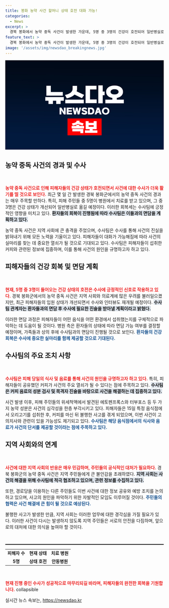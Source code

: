 ```yaml
---
title: 봉화 농약 사건 할머니 상태 호전 대화 가능!
categories:
  - News
excerpt: >
  경북 봉화에서 농약 중독 사건이 발생한 가운데, 5명 중 3명의 건강이 호전되어 일반병실로 옮겨졌습니다. 피해 주민들은 회복 후 수사팀과의 면담을 예고하며, 수사는 커피에서 검출된 독극물에 집중되고 있습니다. 사건의 전모가 드러날까요? 클릭해서 확인하세요!
feature_text: >
  경북 봉화에서 농약 중독 사건이 발생한 가운데, 5명 중 3명의 건강이 호전되어 일반병실로 옮겨졌습니다. 피해 주민들은 회복 후 수사팀과의 면담을 예고하며, 수사는 커피에서 검출된 독극물에 집중되고 있습니다. 사건의 전모가 드러날까요? 클릭해서 확인하세요!
image: '/assets/img/newsdao_breakingnews.jpg'
---
```


<p><img src="/assets/img/newsdao_breakingnews.jpg" alt="ranknews 속보" /></p>

<h2 data-ke-size="size26">농약 중독 사건의 경과 및 수사</h2>

<p data-ke-size="size16">&nbsp;</p>

<p><b><span style="color: #ee2323;">농약 중독 사건으로 인해 피해자들의 건강 상태가 호전되면서 사건에 대한 수사가 더욱 활기를 띨 것으로 보인다.</span></b> 최근 몇 일 간 발생한 경북 봉화군에서의 농약 중독 사건의 경과는 매우 주목할 만하다. 특히, 피해 주민들 중 5명이 병원에서 치료를 받고 있으며, 그 중 3명은 건강 상태가 개선되어 일반병실로 옮길 예정이다. 이러한 회복세는 수사팀에 긍정적인 영향을 미치고 있다. <b><span style="background-color: #21538527;">환자들의 회복이 진행됨에 따라 수사팀은 이들과의 면담을 계획하고 있다.</span></b> </p>

<p>농약 중독 사건은 지역 사회에 큰 충격을 주었으며, 수사팀은 수사를 통해 사건의 진실을 밝혀내기 위해 모든 노력을 기울이고 있다. 피해자들이 대화가 가능해짐에 따라 사건의 실마리를 찾는 데 중요한 열쇠가 될 것으로 기대되고 있다. 수사팀은 피해자들이 섭취한 커피와 관련된 정보에 집중하며, 이를 통해 사건의 원인을 규명하고자 하고 있다.</p>

<h2 data-ke-size="size26">피해자들의 건강 회복 및 면담 계획</h2>

<p data-ke-size="size16">&nbsp;</p>

<p><b><span style="color: #ee2323;">현재, 5명 중 3명이 들어오는 건강 상태의 호전은 수사에 긍정적인 신호로 작용하고 있다.</span></b> 경북 봉화군에서의 농약 중독 사건은 지역 사회와 의료계에 많은 우려를 불러일으켰지만, 최근 피해자들의 입원 상태가 개선되면서 수사와 인터뷰도 재개될 예정이다. <b><span style="background-color: #21538527;">수사팀 관계자는 환자들과의 면담 후 수사에 필요한 진술을 받아낼 계획이라고 밝혔다.</span></b> </p>

<p>이러한 면담 과정은 피해자들이 어떤 음식을 어떤 환경에서 섭취했는지를 구체적으로 파악하는 데 도움이 될 것이다. 병원 측은 환자들의 상태에 따라 면담 가능 여부를 결정할 예정이며, 가족들과 상의 후에 수사팀과의 면담이 진행될 것으로 보인다. <b><span style="color: #1a5490;">환자들의 건강 회복은 수사에 중요한 실마리를 함께 제공할 것으로 기대된다.</span></b></p>

<h2 data-ke-size="size26">수사팀의 주요 조치 사항</h2>

<p data-ke-size="size16">&nbsp;</p>

<p><b><span style="color: #ee2323;">수사팀은 피해 당일의 식사 및 음료를 통해 사건의 원인을 규명하고자 하고 있다.</span></b> 특히, 피해자들이 공유했던 커피가 사건의 주요 열쇠가 될 수 있다는 점에 주목하고 있다. <b><span style="background-color: #21538527;">수사팀은 커피 음료의 성분 검사 및 목격자 진술을 바탕으로 사건을 해결하는 데 집중하고 있다.</span></b> </p>

<p>사건 발생 이후, 피해 주민들의 위세척액에서 발견된 에토펜프록스와 터부포스 등 두 가지 농약 성분은 사건의 심각성을 한층 부각시키고 있다. 피해자들은 15일 특정 음식점에서 오리고기를 섭취한 후, 커피를 마신 뒤 불행한 사고를 겪게 되었으며, 이번 사건이 고의치사와 관련이 있을 가능성도 제기되고 있다. <b><span style="color: #1a5490;">수사팀은 해당 음식점에서의 식사와 음료가 사건의 단서를 제공할 것이라는 점에 주목하고 있다.</span></b></p>

<h2 data-ke-size="size26">지역 사회와의 연계</h2>

<p data-ke-size="size16">&nbsp;</p>

<p><b><span style="color: #ee2323;">사건에 대한 지역 사회의 반응은 매우 민감하며, 주민들의 공식적인 대처가 필요하다.</span></b> 경북 봉화군의 농약 중독 사건은 지역 주민들에게 큰 불안감을 초래하였다. <b><span style="background-color: #21538527;">지역 사회는 사건의 해결을 위해 수사팀에 적극 협조하고 있으며, 관련 정보를 수집하고 있다.</span></b> </p>

<p>또한, 경로당을 이용하는 다른 주민들도 이번 사건에 대한 정보 공유와 예방 조치를 논의하고 있으며, 사고의 원인을 파악하기 위한 자발적인 모임도 이루어질 것이다. <b><span style="color: #1a5490;">주민들의 협력은 사건 해결에 큰 힘이 될 것으로 예상된다.</span></b> </p>

<p>불행한 사고가 발생한 만큼, 지역 사회는 이러한 업무에 대한 경각심을 가질 필요가 있다. 이러한 사건이 다시는 발생하지 않도록 지역 주민들은 서로의 안전을 다짐하며, 앞으로의 대처에 대한 의식을 높여야 할 것이다. <p data-ke-size="size16">&nbsp;</p></p>

<hr style="height: 2px; background-color: #000;" />

<table style="width: 100%; border-collapse: collapse;">
<tr>
<td style="text-align: center; height: 17px;"><b>피해자 수</b></td>
<td style="text-align: center; height: 17px;"><b>현재 상태</b></td>
<td style="text-align: center; height: 17px;"><b>치료 병원</b></td>
</tr>
<tr>
<td style="text-align: center; height: 17px;"><b>5명</b></td>
<td style="text-align: center; height: 17px;"><b>상태 호전</b></td>
<td style="text-align: center; height: 17px;"><b>안동병원</b></td>
</tr>
</table>

<p data-ke-size="size16">&nbsp;</p> 

<p><b><span style="color: #ee2323;">현재 진행 중인 수사가 성공적으로 마무리되길 바라며, 피해자들의 완전한 회복을 기원합니다.</span></b> collapsible </p>
실시간 뉴스 속보는, <a href="https://newsdao.kr" rel="dofollow">https://newsdao.kr</a>


